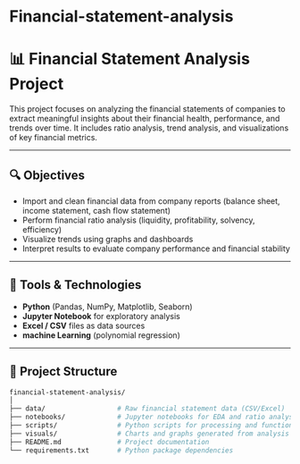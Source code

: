 # Financial-statement-analysis

# 📊 Financial Statement Analysis Project

This project focuses on analyzing the financial statements of companies to extract meaningful insights about their financial health, performance, and trends over time. It includes ratio analysis, trend analysis, and visualizations of key financial metrics.

---

## 🔍 Objectives

- Import and clean financial data from company reports (balance sheet, income statement, cash flow statement)
- Perform financial ratio analysis (liquidity, profitability, solvency, efficiency)
- Visualize trends using graphs and dashboards
- Interpret results to evaluate company performance and financial stability

---

## 🧰 Tools & Technologies

- **Python** (Pandas, NumPy, Matplotlib, Seaborn)
- **Jupyter Notebook** for exploratory analysis
- **Excel / CSV** files as data sources
- **machine Learning** (polynomial regression)

---

## 📁 Project Structure

```bash
financial-statement-analysis/
│
├── data/                  # Raw financial statement data (CSV/Excel)
├── notebooks/             # Jupyter notebooks for EDA and ratio analysis
├── scripts/               # Python scripts for processing and functions
├── visuals/               # Charts and graphs generated from analysis
├── README.md              # Project documentation
└── requirements.txt       # Python package dependencies
